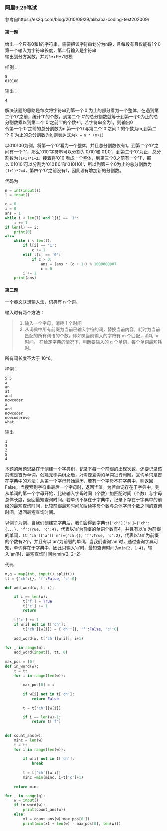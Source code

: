 ### 阿里9.29笔试</br>
参考自https://es2q.com/blog/2010/09/29/alibaba-coding-test202009/

#### 第一题

给出一个只有0和1的字符串，需要把该字符串划分为n段，且每段有且仅能有1个0</br>
第一个输入为字符串长度，第二行输入是字符串</br>
输出划分方案数，并对1e+9+7取模

样例：
```
5
010100
```
输出：
```
4
```
解决该题的思路是每次将字符串到第一个'0'为止的部分看为一个整体，在遇到第二个'0'之前，统计'1'的个数，到第二个'0'的总分割数就等于到第一个0为止的总分割数乘以到第二个'0'之前'1'的个数+1，若字符串全为1，则输出0</br>
令第一个'0'之前的总分割数为n,第一个'0'与第二个'0'之间'1'的个数为m,到第二个'0'为止的总分割数为k,则表达式为`k = n * (m+1)`

以010100为例，将第一个'0'看为一个整体，并且总分割数仅有1。到第二个'0'之间有一个'1'，那么'010'字符串可以分割为'0)10'和'01)0'，到第二个'0'为止，总分割数为`(1+1)*1=2`。接着将'010'看成一个整体，到第三个0之前有一个'1'，那么'01010'可以分割为'0101)0'和'010)10)'，所以到第三个0为止的总分割数为`(1+1)*2=4`，第四个'0'之前没有1，因此没有增加新的分割数。

代码为
```python
n = int(input())
l = input()

c = 0
i = 0
ans = 1
while i < len(l) and l[i] == '1':
    i += 1
if len(l) == i:
    print(0)
else:
    while i < len(l):
        if l[i] == '1':
            c += 1
        elif l[i] == '0':
            if c > 0:
                ans = (ans * (c + 1)) % 1000000007
                c = 0
        i += 1
    print(ans)
```

#### 第二题
一个英文联想输入法，词典有 n 个词。

输入时有两个方法：
>1. 输入一个字母，消耗 1 个时间
>2. 从词典中所有前缀为当前已输入字符的词，替换当前内容。耗时为当前匹配的所有词语的个数。即如果当前输入的字符有 m 个匹配，消耗 m 时间。
在给定字典的情况下，判断要输入的 q 个单词，每个单词最短耗时。

所有词长度不大于 10^6。

样例：
```
5 5
a
an
at
and
nowcoder
a
and
nowcoder
nowcoderovo
what
```
输出
```
1
3
2
5
4
```

本题的解题思路在于创建一个字典树，记录下每一个前缀的出现次数，还要记录该前缀是否为单词。创建完字典树之后，对需要查询的单词进行判断。查询单词是否在字典中的方法：从第一个字母开始遍历，若有一个字母不在字典中，则返回False，当搜索到字符串最后一个字母时，返回'f'值。为若单词存在于字典中，则从单词的第一个字母开始，比较输入字母时间（个数）加匹配时间（个数）与字母总体长度，返回最短查询时间。若单词不存在于字典中，记录下存在于字典中的前缀的最短查询时间，比较前缀最短时间加后续字母个数与总体字母个数之间的查询时间，返回最短查询时间。

以例子为例，当我们创建完字典后，我们会得到字典`tt['ch']['a']={'ch':{...}, 'f':True, 'c':4}`，代表以'a'为前缀的单词个数有4，并且有以'a'为前缀的单词，`tt['ch']['a']['n']={'ch:{}, 'f':True, 'c':2}`，代表以'an'为前缀的个数有2个，并且有以'an'为前缀的单词。当我们查询'an'时，通过查询字典可知，单词存在于字典中，因此只输入'a'时，最短查询时间为`min{2, 1+4}`，输入'an'时，最短查询时间为min{2, 2+2}

代码
```python
m,q = map(int, input().split())
tt = {'ch':{}, 'f':False, 'c':0}

def add_word(w, t, i):
    
    if i == len(w):
        t['f'] = True
        t['c'] += 1
        return
    
    t['c'] += 1
    if w[i] not in t['ch']:
        t['ch'][w[i]] = {'ch':{}, 'f':False, 'c':0}
    
    add_word(w, t['ch'][w[i]], i+1)
    
for _ in range(m):
    add_word(input(), tt, 0)
    
max_pos = [0]
def in_word(w):
    t = tt
    for i in range(len(w)):
        
        max_pos[0] = i
        
        if w[i] not in t['ch']:
            return False
        
        t = t['ch'][w[i]]
        
        if i == len(w)-1:
            return t['f']
        
    
def count_ans(w):
    minc = len(w)
    t = tt
    for i in range(len(w)):
        
        if w[i] not in t['ch']:
            break
        
        t = t['ch'][w[i]]
        minc =min(minc, i+t['c']+1)
        
    return minc

for _ in range(q):
    w = input()
    if in_word(w):
        print(count_ans(w))
    else:
        x1 = count_ans(w[:max_pos[0]])
        print(min(x1 + len(w) - max_pos[0], len(w)))
```
